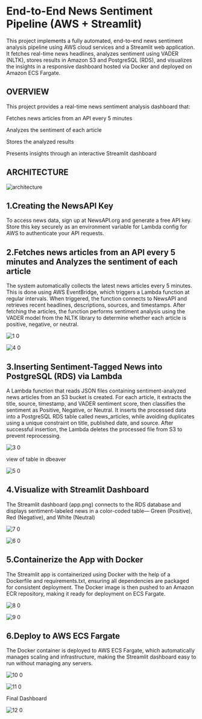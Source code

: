 # End-to-End News Sentiment Pipeline (AWS + Streamlit)
This project implements a fully automated, end-to-end news sentiment analysis pipeline using AWS cloud services and a Streamlit web application. It fetches real-time news headlines, analyzes sentiment using VADER (NLTK), stores results in Amazon S3 and PostgreSQL (RDS), and visualizes the insights in a responsive dashboard hosted via Docker and deployed on Amazon ECS Fargate.

##  OVERVIEW

This project provides a real-time news sentiment analysis dashboard that:

Fetches news articles from an API every 5 minutes

Analyzes the sentiment of each article

Stores the analyzed results

Presents insights through an interactive Streamlit dashboard

##  ARCHITECTURE

![architecture](https://github.com/user-attachments/assets/cfd5872f-637a-4c11-9d3a-ea6693db25bd)


##  1.Creating the NewsAPI Key

To access news data, sign up at NewsAPI.org and generate a free API key. Store this key securely as an environment variable for Lambda config for AWS to authenticate your API requests.

##  2.Fetches news articles from an API every 5 minutes and Analyzes the sentiment of each article

The system automatically collects the latest news articles every 5 minutes. This is done using AWS EventBridge, which triggers a Lambda function at regular intervals. When triggered, the function connects to NewsAPI and retrieves recent headlines, descriptions, sources, and timestamps. After fetching the articles, the function performs sentiment analysis using the VADER model from the NLTK library to determine whether each article is positive, negative, or neutral.

![1 0](https://github.com/user-attachments/assets/ae7625fd-afed-41ff-a958-9c05d422c31a)


![4 0](https://github.com/user-attachments/assets/71973838-d41a-48bb-9cb4-48a1b3fc65cb)

##  3.Inserting Sentiment-Tagged News into PostgreSQL (RDS) via Lambda
A Lambda function that reads JSON files containing sentiment-analyzed news articles from an S3 bucket is created. For each article, it extracts the title, source, timestamp, and VADER sentiment score, then classifies the sentiment as Positive, Negative, or Neutral. It inserts the processed data into a PostgreSQL RDS table called news_articles, while avoiding duplicates using a unique constraint on title, published date, and source. After successful insertion, the Lambda deletes the processed file from S3 to prevent reprocessing.

![3 0](https://github.com/user-attachments/assets/114178b7-4125-48b9-bf6e-aedcafbd57d5)

view of table in dbeaver

![5 0](https://github.com/user-attachments/assets/e2f4cd7a-674b-4b89-b795-c0705bb1d697)

##  4.Visualize with Streamlit Dashboard
The Streamlit dashboard (app.png) connects to the RDS database and displays sentiment-labeled news in a color-coded table— Green (Positive), Red (Negative), and White (Neutral)

![7 0](https://github.com/user-attachments/assets/b61298aa-4531-4e15-8465-62d591599ffb)


![6 0](https://github.com/user-attachments/assets/819bebf2-4685-4ec8-8365-460d962a1794)

## 5.Containerize the App with Docker
The Streamlit app is containerized using Docker with the help of a Dockerfile and requirements.txt, ensuring all dependencies are packaged for consistent deployment. The Docker image is then pushed to an Amazon ECR repository, making it ready for deployment on ECS Fargate.

![8 0](https://github.com/user-attachments/assets/0fa0bd0f-7273-43e6-b371-438d3a2e9369)


![9 0](https://github.com/user-attachments/assets/f6fc3f41-f59e-4033-a7b6-f7a62699eb97)


## 6.Deploy to AWS ECS Fargate
The Docker container is deployed to AWS ECS Fargate, which automatically manages scaling and infrastructure, making the Streamlit dashboard easy to run without managing any servers.

![10 0](https://github.com/user-attachments/assets/355a338b-a36d-453f-b0c2-0b1432d4503e)


![11 0](https://github.com/user-attachments/assets/05b3c575-627a-4b9a-8328-4bc4fb51f33d)

Final Dashboard

![12 0](https://github.com/user-attachments/assets/7e8d878a-07c0-4ee2-82ec-048db654b949)



